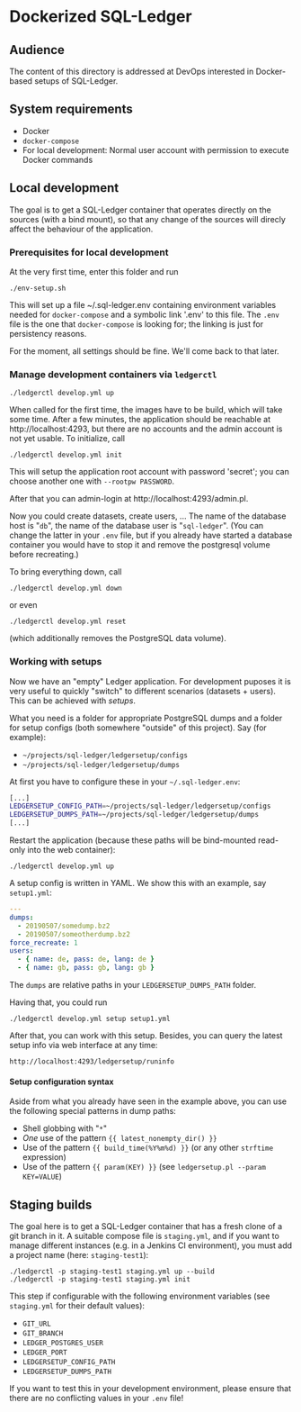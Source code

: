 # Dockerized SQL-Ledger

## Audience

The content of this directory is addressed at DevOps interested in
Docker-based setups of SQL-Ledger.

## System requirements

* Docker
* `docker-compose`
* For local development: Normal user account with permission to execute 
Docker commands


## Local development

The goal is to get a SQL-Ledger container that operates directly
on the sources (with a bind mount), so that any change of the sources
will direcly affect the behaviour of the application.

### Prerequisites for local development

At the very first time, enter this folder and run

    ./env-setup.sh

This will set up a file ~/.sql-ledger.env containing
environment variables needed for `docker-compose` and a symbolic
link '.env' to this file. The `.env` file is the one that
`docker-compose` is looking for; the linking is just for
persistency reasons. 

For the moment, all settings should be fine. We'll come back to that later.


### Manage development containers via `ledgerctl`

    ./ledgerctl develop.yml up

When called for the first time, the images have to be build, which
will take some time. After a few minutes,
the application should be reachable at http://localhost:4293,
but there are no accounts and the admin account is not yet usable.
To initialize, call

    ./ledgerctl develop.yml init

This will setup the application root account with password 'secret';
you can choose another one with `--rootpw PASSWORD`.

After that you can admin-login at http://localhost:4293/admin.pl.

Now you could create datasets, create users, ...
The name of the database host is "`db`", the name of the
database user is "`sql-ledger`". (You can change the latter 
in your `.env` file, but if you already have started a database
container you would have to stop it and remove the postgresql
volume before recreating.)

To bring everything down, call

    ./ledgerctl develop.yml down

or even

    ./ledgerctl develop.yml reset

(which additionally removes the PostgreSQL data volume).


### Working with setups

Now we have an "empty" Ledger application. For development puposes it
is very useful
to quickly "switch" to different scenarios (datasets + users).
This can be achieved with _setups_.

What you need is a folder for appropriate PostgreSQL dumps and a
folder for setup configs (both somewhere "outside" of this project). 
Say (for example):

* `~/projects/sql-ledger/ledgersetup/configs`
* `~/projects/sql-ledger/ledgersetup/dumps`

At first you have to configure these in your `~/.sql-ledger.env`:

```sh
[...]
LEDGERSETUP_CONFIG_PATH=~/projects/sql-ledger/ledgersetup/configs
LEDGERSETUP_DUMPS_PATH=~/projects/sql-ledger/ledgersetup/dumps
[...]
```

Restart the application (because these paths will be bind-mounted 
read-only into the web container):

    ./ledgerctl develop.yml up

A setup config is written in YAML. We show this with an example,
say `setup1.yml`:

```yaml
---
dumps:
  - 20190507/somedump.bz2
  - 20190507/someotherdump.bz2
force_recreate: 1
users:
  - { name: de, pass: de, lang: de }
  - { name: gb, pass: gb, lang: gb }
```

The `dumps` are relative paths in your `LEDGERSETUP_DUMPS_PATH` folder.

Having that, you could run

    ./ledgerctl develop.yml setup setup1.yml

After that, you can work with this setup. Besides, you can query the latest 
setup info via web interface at any time:

    http://localhost:4293/ledgersetup/runinfo


#### Setup configuration syntax

Aside from what you already have seen in the example above, you can use
the following special patterns in dump paths:

* Shell globbing with "`*`"
* *One* use of the pattern `{{ latest_nonempty_dir() }}`
* Use of the pattern `{{ build_time(%Y%m%d) }}` (or any other `strftime` expression)
* Use of the pattern `{{ param(KEY) }}` (see `ledgersetup.pl --param KEY=VALUE`)


## Staging builds

The goal here is to get a SQL-Ledger container that has a fresh clone
of a git branch in it. A suitable compose file  is `staging.yml`, and if you want
to manage different instances (e.g. in a Jenkins CI environment),
you must add a project name (here: `staging-test1`):


    ./ledgerctl -p staging-test1 staging.yml up --build
    ./ledgerctl -p staging-test1 staging.yml init

This step if configurable with the following environment
variables (see `staging.yml` for their default values):

* `GIT_URL`
* `GIT_BRANCH`
* `LEDGER_POSTGRES_USER`
* `LEDGER_PORT`
* `LEDGERSETUP_CONFIG_PATH`
* `LEDGERSETUP_DUMPS_PATH`

If you want to test this in your development environment, please ensure that
there are no conflicting values in your `.env` file!
